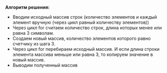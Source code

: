 **Алгоритм решения:**
* Вводим исходный массив строк (количество элементов и каждый элемент вручную (через цикл равный количеству элементов))
* Через цикл for считаем количество строк, длина которых менее или равна 3 символам.
* Создаем новый массив, количество элементов которого равно счетчику из шага 3.
* Через цикл for перебираем исходный массив. И если длина строки элемента массива меньше или равна 3, то копируем значение в новый массив.
* Выводим полученный массив